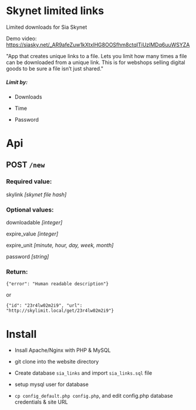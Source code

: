 # Skynet limited links
Limited downloads for  Sia Skynet

Demo video: https://siasky.net/_AR9afeZuw1kXtxlHG8OOSfhm8ctqITiUzlMDq6uuWSYZA

"App that creates unique links to a file. Lets you limit how many times a file can be downloaded from a unique link. This is for webshops selling digital goods to be sure a file isn’t just shared."

##### Limit by:

- Downloads

- Time

- Password

# Api

## POST  `/new`

### Required value:

skylink *[skynet file hash]*

### Optional values:

downloadable *[integer]*

expire_value *[integer]*

expire_unit *[minute, hour, day, week, month]*

password *[string]*

### Return:

`{"error": "Human readable description"}`

or

`{"id": "23r4lw02m2i9", "url": "http://skylimit.local/get/23r4lw02m2i9"}`

# Install

- Insall Apache/Nginx with PHP & MySQL

- git clone into the website directory

- Create database `sia_links` and import `sia_links.sql` file

- setup mysql user for database

- `cp config_default.php config.php`, and edit config.php database credentials & site URL